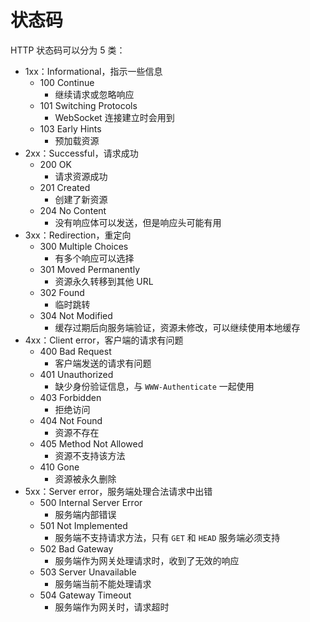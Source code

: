 # 状态码

HTTP 状态码可以分为 5 类：

- 1xx：Informational，指示一些信息
  - 100 Continue
    - 继续请求或忽略响应
  - 101 Switching Protocols
    - WebSocket 连接建立时会用到
  - 103 Early Hints
    - 预加载资源
- 2xx：Successful，请求成功
  - 200 OK
    - 请求资源成功
  - 201 Created
    - 创建了新资源
  - 204 No Content
    - 没有响应体可以发送，但是响应头可能有用
- 3xx：Redirection，重定向
  - 300 Multiple Choices
    - 有多个响应可以选择
  - 301 Moved Permanently
    - 资源永久转移到其他 URL
  - 302 Found
    - 临时跳转
  - 304 Not Modified
    - 缓存过期后向服务端验证，资源未修改，可以继续使用本地缓存
- 4xx：Client error，客户端的请求有问题
  - 400 Bad Request
    - 客户端发送的请求有问题
  - 401 Unauthorized
    - 缺少身份验证信息，与 `WWW-Authenticate` 一起使用
  - 403 Forbidden
    - 拒绝访问
  - 404 Not Found
    - 资源不存在
  - 405 Method Not Allowed
    - 资源不支持该方法
  - 410 Gone
    - 资源被永久删除
- 5xx：Server error，服务端处理合法请求中出错
  - 500 Internal Server Error
    - 服务端内部错误
  - 501 Not Implemented
    - 服务端不支持请求方法，只有 `GET` 和 `HEAD` 服务端必须支持
  - 502 Bad Gateway
    - 服务端作为网关处理请求时，收到了无效的响应
  - 503 Server Unavailable
    - 服务端当前不能处理请求
  - 504 Gateway Timeout
    - 服务端作为网关时，请求超时
